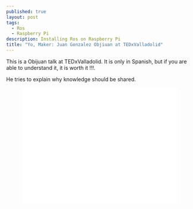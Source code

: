 ```yaml
---
published: true
layout: post
tags: 
  - Ros
  - Raspberry Pi
description: Installing Ros on Raspberry Pi
title: "Yo, Maker: Juan Gonzalez Objiuan at TEDxValladolid"
---
```


This is a Obijuan talk at TEDxValladolid. It is only in Spanish, but if you are able to understand it, it is worth it !!!.

He tries to explain why knowledge should be shared.

<center>
<iframe src="//www.youtube.com/embed/94_uaafCR0w" height="315" width="420" allowfullscreen="" frameborder="0"></iframe></center>
